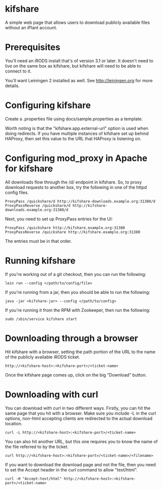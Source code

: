 # kifshare

A simple web page that allows users to download publicly available files without an iPlant account.

# Prerequisites
You'll need an iRODS install that's of version 3.1 or later. It doesn't need to live on the same box as kifshare, but kifshare will need to be able to connect to it.

You'll want Leiningen 2 installed as well. See http://leiningen.org for more details.

# Configuring kifshare

Create a .properties file using docs/sample.properties as a template.

Worth noting is that the "kifshare.app.external-url" option is used when doing redirects. If you have multiple instances of kifshare set up behind HAProxy, then set this value to the URL that HAProxy is listening on.

# Configuring mod_proxy in Apache for kifshare

All downloads flow through the /d/ endpoint in kifshare. So, to proxy download requests to another box, try the following in one of the httpd config files.

    ProxyPass /quickshare/d http://kifshare-downloads.example.org:31380/d
    ProxyPassReverse /quickshare/d http://kifshare-downloads.example.org:31380/d

Next, you need to set up ProxyPass entries for the UI:

    ProxyPass /quickshare http://kifshare.example.org:31380
    ProxyPassReverse /quickshare http://kifshare.example.org:31380

The entries must be in that order.

# Running kifshare

If you're working out of a git checkout, then you can run the following:

    lein run --config </path/to/config/file>

If you're running from a jar, then you should be able to run the following:

    java -jar <kifshare-jar> --config </path/to/config>

If you're running it from the RPM with Zookeeper, then run the following:

    sudo /sbin/service kifshare start

# Downloading through a browser

Hit kifshare with a browser, setting the path portion of the URL to the name of the publicly available iRODS ticket.

    http://<kifshare-host>:<kifshare-port>/<ticket-name>

Once the kifshare page comes up, click on the big "Download" button.

# Downloading with curl

You can download with curl in two different ways. Firstly, you can hit the same page that you hit with a browser. Make sure you include -L in the curl options, non-html accepting clients are redirected to the actual download location.

    curl -L http://<kifshare-host>:<kifshare-port>/<ticket-name>

You can also hit another URL, but this one requires you to know the name of the file referred to by the ticket.

    curl http://<kifshare-host>:<kifshare-port>/<ticket-name>/<filename>

If you want to download the download page and not the file, then you need to set the Accept header in the curl command to allow "text/html".

    curl -H "Accept:text/html" http://<kifshare-host>:<kifshare-port>/<ticket-name>





